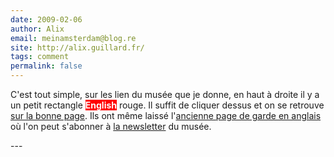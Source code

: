 ```yaml
---
date: 2009-02-06
author: Alix
email: meinamsterdam@blog.re
site: http://alix.guillard.fr/
tags: comment
permalink: false
---
```


<p>
C'est tout simple, sur les lien du musée que je donne, en haut à droite il y a un petit rectangle <strong style="color:white; background-color:red;">English</strong> rouge. Il suffit de cliquer dessus et on se retrouve <a href="http://www.stedelijkindestad.nl/pages/english" rel="nofollow">sur la bonne page</a>. Ils ont même laissé l'<a href="http://www.stedelijk.nl/oc2/page.asp?PageID=137" rel="nofollow">ancienne page de garde en anglais</a> où l'on peut s'abonner à <a href="http://www.stedelijk.nl/oc2/page.asp?PageID=938" rel="nofollow">la newsletter</a> du musée.
</p>
---